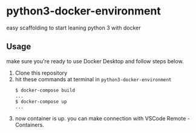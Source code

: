 # python3-docker-environment
easy scaffolding to start leaning python 3 with docker

## Usage

make sure you're ready to use Docker Desktop and follow steps below.

1. Clone this repository
2. hit these commands at terminal in `python3-docker-environment`
    ```bash
    $ docker-compose build
    ...
    $ docker-compose up
    ...
    ```
3. now container is up. you can make connection with VSCode Remote - Containers.
